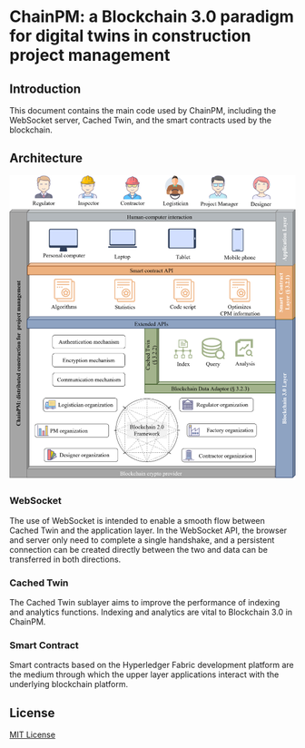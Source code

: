 # ChainPM: a Blockchain 3.0 paradigm for digital twins in construction project management
## Introduction
This document contains the main code used by ChainPM, including the WebSocket server, Cached Twin, and the smart contracts used by the blockchain.
## Architecture
![Architecture](https://github.com/jeremyRZ/ChainPM/blob/main/Architecture.png)
### WebSocket
The use of WebSocket is intended to enable a smooth flow between Cached Twin and the application layer. In the WebSocket API, the browser and server only need to complete a single handshake, and a persistent connection can be created directly between the two and data can be transferred in both directions.
### Cached Twin
The Cached Twin sublayer aims to improve the performance of indexing and analytics functions. Indexing and analytics are vital to Blockchain 3.0 in ChainPM. 
### Smart Contract
Smart contracts based on the Hyperledger Fabric development platform are the medium through which the upper layer applications interact with the underlying blockchain platform.
## License
[MIT License](https://github.com/jeremyRZ/ChainPM/blob/main/LICENSE)